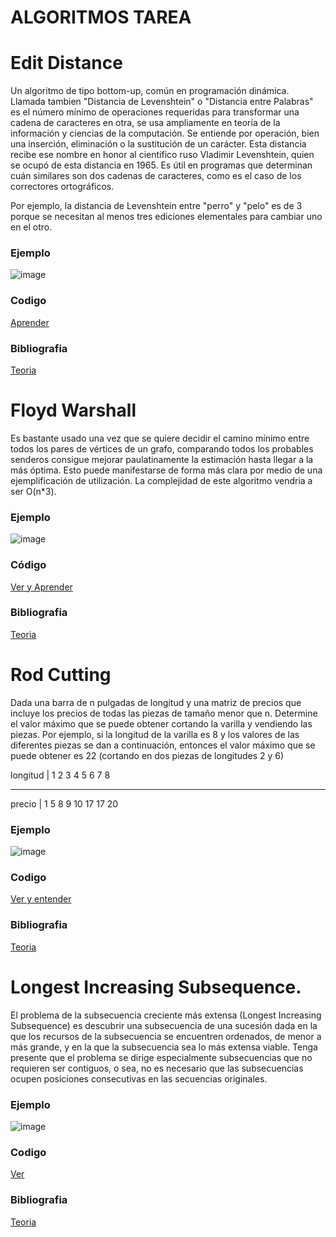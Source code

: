 # ALGORITMOS TAREA


# Edit Distance
Un algoritmo de tipo bottom-up, común en programación dinámica. Llamada tambien "Distancia de Levenshtein" o "Distancia entre Palabras" es el número mínimo de operaciones requeridas para transformar una cadena de caracteres en otra, se usa ampliamente en teoría de la información y ciencias de la computación. Se entiende por operación, bien una inserción, eliminación o la sustitución de un carácter. Esta distancia recibe ese nombre en honor al científico ruso Vladimir Levenshtein, quien se ocupó de esta distancia en 1965. Es útil en programas que determinan cuán similares son dos cadenas de caracteres, como es el caso de los correctores ortográficos.

Por ejemplo, la distancia de Levenshtein entre "perro" y "pelo" es de 3 porque se necesitan al menos tres ediciones elementales para cambiar uno en el otro.

### Ejemplo 
![image](https://user-images.githubusercontent.com/102009436/197367592-070786a6-8d35-42ba-99a1-fcb77659ddac.png)


### Codigo
[Aprender](https://github.com/Lagunator/Algoritmica/blob/main/Algoritmos%20Investigacion/editdistance.cpp)

### Bibliografia 
[Teoria](https://www.wikiwand.com/es/Distancia_de_Levenshtein)


# Floyd Warshall
Es bastante usado una vez que se quiere decidir el camino mínimo entre todos los pares de vértices de un grafo, comparando todos los probables senderos consigue mejorar paulatinamente la estimación hasta llegar a la más óptima. Esto puede manifestarse de forma más clara por medio de una ejemplificación de utilización.
La complejidad de este algoritmo vendria a ser O(n*3).

### Ejemplo 
![image](https://user-images.githubusercontent.com/102009436/197368016-27ce69f0-93f4-4f84-b026-379c287093a1.png)

### Código
[Ver y Aprender](https://github.com/Lagunator/Algoritmica/blob/main/Algoritmos%20Investigacion/floydW.cpp)

### Bibliografia 
[Teoria](https://medium.com/algoritmo-floyd-warshall/algoritmo-de-floyd-warshall-e1fd1a900d8)


# Rod Cutting
Dada una barra de n pulgadas de longitud y una matriz de precios que incluye los precios de todas las piezas de tamaño menor que n. Determine el valor máximo que se puede obtener cortando la varilla y vendiendo las piezas. Por ejemplo, si la longitud de la varilla es 8 y los valores de las diferentes piezas se dan a continuación, entonces el valor máximo que se puede obtener es 22 (cortando en dos piezas de longitudes 2 y 6) 

longitud | 1 2 3 4 5 6 7 8  
-           -               -
precio | 1 5 8 9 10 17 17 20


### Ejemplo 
![image](https://user-images.githubusercontent.com/102009436/197368756-a4e76909-3fce-4462-9088-3322187c0f54.png)

### Codigo
[Ver y entender](https://github.com/Lagunator/Algoritmica/blob/main/Algoritmos%20Investigacion/rodCutting.cpp)

### Bibliografia 
[Teoria](https://www.geeksforgeeks.org/cutting-a-rod-dp-13/)


# Longest Increasing Subsequence.
El problema de la subsecuencia creciente más extensa (Longest Increasing Subsequence) es descubrir una subsecuencia de una sucesión dada en la que los recursos de la subsecuencia se encuentren ordenados, de menor a más grande, y en la que la subsecuencia sea lo más extensa viable.
Tenga presente que el problema se dirige especialmente subsecuencias que no requieren ser contiguos, o sea, no es necesario que las subsecuencias ocupen posiciones consecutivas en las secuencias originales.


### Ejemplo 
![image](https://user-images.githubusercontent.com/102009436/197369099-ab94f411-e10b-415a-ab2c-d445a4804ee9.png)


### Codigo
[Ver](https://github.com/Lagunator/Algoritmica/blob/main/Algoritmos%20Investigacion/liscode.cpp)

### Bibliografia 
[Teoria](https://www.geeksforgeeks.org/c-program-for-longest-increasing-subsequence/)
